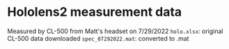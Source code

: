 # Hololens2 measurement data
Measured by CL-500 from Matt's headset on 7/29/2022
`holo.xlsx`: original CL-500 data downloaded
`spec_07292022.mat`: converted to .mat 